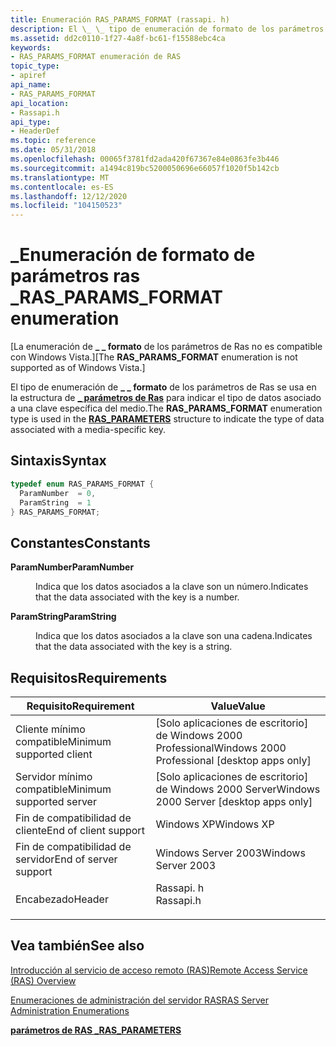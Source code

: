 ```yaml
---
title: Enumeración RAS_PARAMS_FORMAT (rassapi. h)
description: El \_ \_ tipo de enumeración de formato de los parámetros de Ras se usa en la estructura de parámetros de Ras \_ para indicar el tipo de datos asociado a una clave específica del medio.
ms.assetid: dd2c0110-1f27-4a8f-bc61-f15588ebc4ca
keywords:
- RAS_PARAMS_FORMAT enumeración de RAS
topic_type:
- apiref
api_name:
- RAS_PARAMS_FORMAT
api_location:
- Rassapi.h
api_type:
- HeaderDef
ms.topic: reference
ms.date: 05/31/2018
ms.openlocfilehash: 00065f3781fd2ada420f67367e84e0863fe3b446
ms.sourcegitcommit: a1494c819bc5200050696e66057f1020f5b142cb
ms.translationtype: MT
ms.contentlocale: es-ES
ms.lasthandoff: 12/12/2020
ms.locfileid: "104150523"
---
```

# <a name="ras_params_format-enumeration"></a><span data-ttu-id="09e21-104">\_Enumeración de formato de parámetros ras \_</span><span class="sxs-lookup"><span data-stu-id="09e21-104">RAS\_PARAMS\_FORMAT enumeration</span></span>

<span data-ttu-id="09e21-105">\[La enumeración de **\_ \_ formato** de los parámetros de Ras no es compatible con Windows Vista.\]</span><span class="sxs-lookup"><span data-stu-id="09e21-105">\[The **RAS\_PARAMS\_FORMAT** enumeration is not supported as of Windows Vista.\]</span></span>

<span data-ttu-id="09e21-106">El tipo de enumeración de **\_ \_ formato** de los parámetros de Ras se usa en la estructura de [**\_ parámetros de Ras**](ras-parameters-str.md) para indicar el tipo de datos asociado a una clave específica del medio.</span><span class="sxs-lookup"><span data-stu-id="09e21-106">The **RAS\_PARAMS\_FORMAT** enumeration type is used in the [**RAS\_PARAMETERS**](ras-parameters-str.md) structure to indicate the type of data associated with a media-specific key.</span></span>

## <a name="syntax"></a><span data-ttu-id="09e21-107">Sintaxis</span><span class="sxs-lookup"><span data-stu-id="09e21-107">Syntax</span></span>


```C++
typedef enum RAS_PARAMS_FORMAT { 
  ParamNumber  = 0,
  ParamString  = 1
} RAS_PARAMS_FORMAT;
```



## <a name="constants"></a><span data-ttu-id="09e21-108">Constantes</span><span class="sxs-lookup"><span data-stu-id="09e21-108">Constants</span></span>

<dl> <dt>

<span data-ttu-id="09e21-109"><span id="ParamNumber"></span><span id="paramnumber"></span><span id="PARAMNUMBER"></span>**ParamNumber**</span><span class="sxs-lookup"><span data-stu-id="09e21-109"><span id="ParamNumber"></span><span id="paramnumber"></span><span id="PARAMNUMBER"></span>**ParamNumber**</span></span>
</dt> <dd>

<span data-ttu-id="09e21-110">Indica que los datos asociados a la clave son un número.</span><span class="sxs-lookup"><span data-stu-id="09e21-110">Indicates that the data associated with the key is a number.</span></span>

</dd> <dt>

<span data-ttu-id="09e21-111"><span id="ParamString"></span><span id="paramstring"></span><span id="PARAMSTRING"></span>**ParamString**</span><span class="sxs-lookup"><span data-stu-id="09e21-111"><span id="ParamString"></span><span id="paramstring"></span><span id="PARAMSTRING"></span>**ParamString**</span></span>
</dt> <dd>

<span data-ttu-id="09e21-112">Indica que los datos asociados a la clave son una cadena.</span><span class="sxs-lookup"><span data-stu-id="09e21-112">Indicates that the data associated with the key is a string.</span></span>

</dd> </dl>

## <a name="requirements"></a><span data-ttu-id="09e21-113">Requisitos</span><span class="sxs-lookup"><span data-stu-id="09e21-113">Requirements</span></span>



| <span data-ttu-id="09e21-114">Requisito</span><span class="sxs-lookup"><span data-stu-id="09e21-114">Requirement</span></span> | <span data-ttu-id="09e21-115">Value</span><span class="sxs-lookup"><span data-stu-id="09e21-115">Value</span></span> |
|-------------------------------------|--------------------------------------------------------------------------------------|
| <span data-ttu-id="09e21-116">Cliente mínimo compatible</span><span class="sxs-lookup"><span data-stu-id="09e21-116">Minimum supported client</span></span><br/> | <span data-ttu-id="09e21-117">\[Solo aplicaciones de escritorio\] de Windows 2000 Professional</span><span class="sxs-lookup"><span data-stu-id="09e21-117">Windows 2000 Professional \[desktop apps only\]</span></span><br/>                           |
| <span data-ttu-id="09e21-118">Servidor mínimo compatible</span><span class="sxs-lookup"><span data-stu-id="09e21-118">Minimum supported server</span></span><br/> | <span data-ttu-id="09e21-119">\[Solo aplicaciones de escritorio\] de Windows 2000 Server</span><span class="sxs-lookup"><span data-stu-id="09e21-119">Windows 2000 Server \[desktop apps only\]</span></span><br/>                                 |
| <span data-ttu-id="09e21-120">Fin de compatibilidad de cliente</span><span class="sxs-lookup"><span data-stu-id="09e21-120">End of client support</span></span><br/>    | <span data-ttu-id="09e21-121">Windows XP</span><span class="sxs-lookup"><span data-stu-id="09e21-121">Windows XP</span></span><br/>                                                                |
| <span data-ttu-id="09e21-122">Fin de compatibilidad de servidor</span><span class="sxs-lookup"><span data-stu-id="09e21-122">End of server support</span></span><br/>    | <span data-ttu-id="09e21-123">Windows Server 2003</span><span class="sxs-lookup"><span data-stu-id="09e21-123">Windows Server 2003</span></span><br/>                                                       |
| <span data-ttu-id="09e21-124">Encabezado</span><span class="sxs-lookup"><span data-stu-id="09e21-124">Header</span></span><br/>                   | <dl> <span data-ttu-id="09e21-125"><dt>Rassapi. h</dt></span><span class="sxs-lookup"><span data-stu-id="09e21-125"><dt>Rassapi.h</dt></span></span> </dl> |



## <a name="see-also"></a><span data-ttu-id="09e21-126">Vea también</span><span class="sxs-lookup"><span data-stu-id="09e21-126">See also</span></span>

<dl> <dt>

[<span data-ttu-id="09e21-127">Introducción al servicio de acceso remoto (RAS)</span><span class="sxs-lookup"><span data-stu-id="09e21-127">Remote Access Service (RAS) Overview</span></span>](about-remote-access-service.md)
</dt> <dt>

[<span data-ttu-id="09e21-128">Enumeraciones de administración del servidor RAS</span><span class="sxs-lookup"><span data-stu-id="09e21-128">RAS Server Administration Enumerations</span></span>](ras-server-administration-enumerations.md)
</dt> <dt>

[<span data-ttu-id="09e21-129">**parámetros de RAS \_**</span><span class="sxs-lookup"><span data-stu-id="09e21-129">**RAS\_PARAMETERS**</span></span>](ras-parameters-str.md)
</dt> </dl>

 

 





